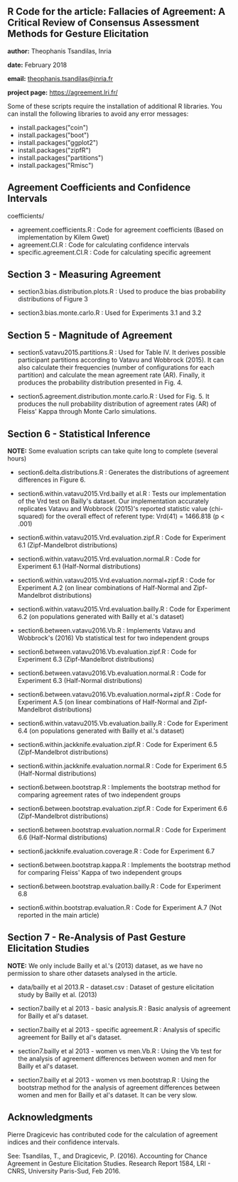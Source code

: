 ## R Code for the article: **Fallacies of Agreement: A Critical Review of Consensus Assessment Methods for Gesture Elicitation**

**author:** Theophanis Tsandilas, Inria

**date:** February 2018

**email:** theophanis.tsandilas@inria.fr

**project page:** https://agreement.lri.fr/ 

Some of these scripts require the installation of additional R libraries. 
You can install the following libraries to avoid any error messages:

- install.packages("coin")
- install.packages("boot")
- install.packages("ggplot2")
- install.packages("zipfR")
- install.packages("partitions")
- install.packages("Rmisc")


## Agreement Coefficients and Confidence Intervals 

coefficients/ 
- agreement.coefficients.R : Code for agreement coefficients (Based on implementation by Kilem Gwet)
- agreement.CI.R : Code for calculating confidence intervals
- specific.agreement.CI.R : Code for calculating specific agreement 


## Section 3 - Measuring Agreement

- section3.bias.distribution.plots.R : Used to produce the bias probability distributions of Figure 3

- section3.bias.monte.carlo.R : Used for Experiments 3.1 and 3.2


## Section 5 - Magnitude of Agreement

- section5.vatavu2015.partitions.R : Used for Table IV. It derives possible participant partitions according to Vatavu and Wobbrock (2015). It can also calculate their frequencies (number of configurations for each partition) and calculate the mean agreement rate (AR). Finally, it produces the probability distribution presented in Fig. 4.

- section5.agreement.distribution.monte.carlo.R : Used for Fig. 5. It produces the null probability distribution of agreement rates (AR) of Fleiss' Kappa through Monte Carlo simulations. 


## Section 6 - Statistical Inference

**NOTE:** Some evaluation scripts can take quite long to complete (several hours)

- section6.delta.distributions.R : Generates the distributions of agreement differences in Figure 6.

- section6.within.vatavu2015.Vrd.bailly et al.R : Tests our implementation of the Vrd test on Bailly's dataset. Our implementation accurately replicates Vatavu and Wobbrock (2015)'s reported statistic value (chi-squared) for the overall effect of referent type: Vrd(41) = 1466.818 (p < .001)

- section6.within.vatavu2015.Vrd.evaluation.zipf.R : Code for Experiment 6.1 (Zipf-Mandelbrot distributions)

- section6.within.vatavu2015.Vrd.evaluation.normal.R :  Code for Experiment 6.1 (Half-Normal distributions)

- section6.within.vatavu2015.Vrd.evaluation.normal+zipf.R : Code for Experiment A.2 (on linear combinations of Half-Normal and Zipf-Mandelbrot distributions)

- section6.within.vatavu2015.Vrd.evaluation.bailly.R : Code for Experiment 6.2 (on populations generated with Bailly et al.'s dataset)

- section6.between.vatavu2016.Vb.R  :  Implements Vatavu and Wobbrock's (2016) Vb statistical test for two independent groups

- section6.between.vatavu2016.Vb.evaluation.zipf.R :  Code for Experiment 6.3 (Zipf-Mandelbrot distributions)

- section6.between.vatavu2016.Vb.evaluation.normal.R : Code for Experiment 6.3 (Half-Normal distributions)

- section6.between.vatavu2016.Vb.evaluation.normal+zipf.R :  Code for Experiment A.5 (on linear combinations of Half-Normal and Zipf-Mandelbrot distributions)

- section6.within.vatavu2015.Vb.evaluation.bailly.R : Code for Experiment 6.4 (on populations generated with Bailly et al.'s dataset)

- section6.within.jackknife.evaluation.zipf.R : Code for Experiment 6.5 (Zipf-Mandelbrot distributions)

- section6.within.jackknife.evaluation.normal.R : Code for Experiment 6.5 (Half-Normal distributions)

- section6.between.bootstrap.R : Implements the bootstrap method for comparing agreement rates of two independent groups

- section6.between.bootstrap.evaluation.zipf.R : Code for Experiment 6.6 (Zipf-Mandelbrot distributions)

- section6.between.bootstrap.evaluation.normal.R : Code for Experiment 6.6 (Half-Normal distributions)

- section6.jackknife.evaluation.coverage.R : Code for Experiment 6.7

- section6.between.bootstrap.kappa.R : Implements the bootstrap method for comparing Fleiss' Kappa of two independent groups

- section6.between.bootstrap.evaluation.bailly.R : Code for Experiment 6.8

- section6.within.bootstrap.evaluation.R : Code for Experiment A.7 (Not reported in the main article)



## Section 7 - Re-Analysis of Past Gesture Elicitation Studies

**NOTE:** We only include Bailly et al.'s (2013) dataset, as we have no permission to share other datasets analysed in the article.

- data/bailly et al 2013.R - dataset.csv : Dataset of gesture elicitation study by Bailly et al. (2013) 

- section7.bailly et al 2013 - basic analysis.R : Basic analysis of agreement for Bailly et al's dataset. 

- section7.bailly et al 2013 - specific agreement.R : Analysis of specific agreement for Bailly et al's dataset. 

- section7.bailly et al 2013 - women vs men.Vb.R : Using the Vb test for the analysis of agreement differences between women and men for Bailly et al's dataset.

- section7.bailly et al 2013 - women vs men.bootstrap.R : Using the bootstrap method for the analysis of agreement differences between women and men for Bailly et al's dataset. It can be very slow.


## Acknowledgments
Pierre Dragicevic has contributed code for the calculation of agreement indices and their confidence intervals. 

See: Tsandilas, T., and Dragicevic, P. (2016). Accounting for Chance Agreement in Gesture Elicitation Studies. Research Report 1584, LRI - CNRS, University Paris-Sud, Feb 2016.
